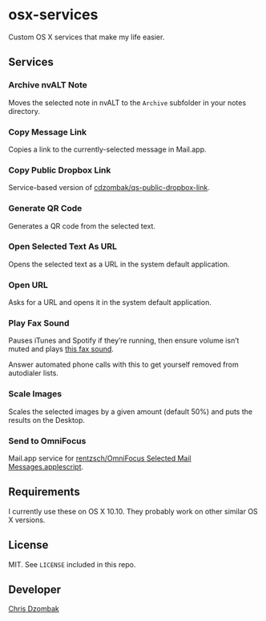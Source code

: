 # osx-services

Custom OS X services that make my life easier.

## Services

### Archive nvALT Note

Moves the selected note in nvALT to the `Archive` subfolder in your notes directory.

### Copy Message Link

Copies a link to the currently-selected message in Mail.app.

### Copy Public Dropbox Link

Service-based version of [cdzombak/qs-public-dropbox-link](https://github.com/cdzombak/qs-public-dropbox-link).

### Generate QR Code

Generates a QR code from the selected text.

### Open Selected Text As URL

Opens the selected text as a URL in the system default application.

### Open URL

Asks for a URL and opens it in the system default application.

### Play Fax Sound

Pauses iTunes and Spotify if they’re running, then ensure volume isn’t muted and plays [this fax sound](fax_call_loop.wav).

Answer automated phone calls with this to get yourself removed from autodialer lists.

### Scale Images

Scales the selected images by a given amount (default 50%) and puts the results on the Desktop.

### Send to OmniFocus

Mail.app service for [rentzsch/OmniFocus Selected Mail Messages.applescript](https://gist.github.com/rentzsch/05d155147e894bd2730f).

## Requirements

I currently use these on OS X 10.10. They probably work on other similar OS X versions.

## License

MIT. See `LICENSE` included in this repo.

## Developer

[Chris Dzombak](https://www.dzombak.com)
